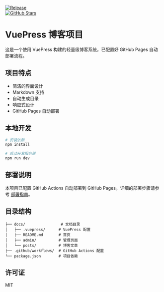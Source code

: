 [![Release](https://img.shields.io/github/v/release/yunduan-CloudForge/cloudforge-home)](https://github.com/yunduan-CloudForge/cloudforge-home/releases)  
[![GitHub Stars](https://img.shields.io/github/stars/yunduan-CloudForge/cloudforge-home)](https://github.com/yunduan-CloudForge/cloudforge-home/stargazers)  
# VuePress 博客项目

这是一个使用 VuePress 构建的轻量级博客系统，已配置好 GitHub Pages 自动部署流程。

## 项目特点

- 简洁的界面设计
- Markdown 支持
- 自动生成目录
- 响应式设计
- GitHub Pages 自动部署

## 本地开发

```bash
# 安装依赖
npm install

# 启动开发服务器
npm run dev
```

## 部署说明

本项目已配置 GitHub Actions 自动部署到 GitHub Pages。详细的部署步骤请参考 [部署指南](./DEPLOY.md)。

## 目录结构

```
├── docs/                # 文档目录
│   ├── .vuepress/      # VuePress 配置
│   ├── README.md       # 首页
│   ├── admin/          # 管理页面
│   └── posts/          # 博客文章
├── .github/workflows/  # GitHub Actions 配置
└── package.json        # 项目依赖
```

## 许可证

MIT
